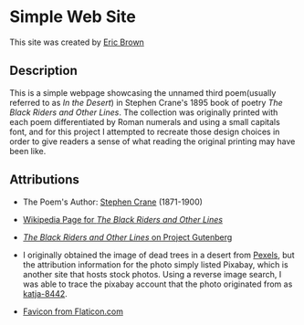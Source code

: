 # Simple Web Site

This site was created by [Eric Brown](https://github.com/ericbrown8787)

## Description

This is a simple webpage showcasing the unnamed third poem(usually referred to as _In the Desert_) in Stephen Crane's 1895 book of poetry _The Black Riders and Other Lines_. The collection was originally printed with each poem differentiated by Roman numerals and using a small capitals font, and for this project I attempted to recreate those design choices in order to give readers a sense of what reading the original printing may have been like.

## Attributions

- The Poem's Author: [Stephen Crane](https://en.wikipedia.org/wiki/Stephen_Crane) (1871-1900)

- [Wikipedia Page for _The Black Riders and Other Lines_](https://en.wikipedia.org/wiki/The_Black_Riders_and_Other_Lines)

- [_The Black Riders and Other Lines_ on Project Gutenberg](https://www.gutenberg.org/files/40786/40786-h/40786-h.html)

- I originally obtained the image of dead trees in a desert from [Pexels](https://www.pexels.com/photo/sky-sand-blue-desert-68661/), but the attribution information for the photo simply listed Pixabay, which is another site that hosts stock photos. Using a reverse image search, I was able to trace the pixabay account that the photo originated from as [katja-8442](https://pixabay.com/photos/tree-desert-namibia-dead-vlei-64311/).

- [Favicon from Flaticon.com](https://www.flaticon.com/free-icon/heart_3843002?term=human%20heart&page=1&position=20&page=1&position=20&related_id=3843002&origin=tag)
